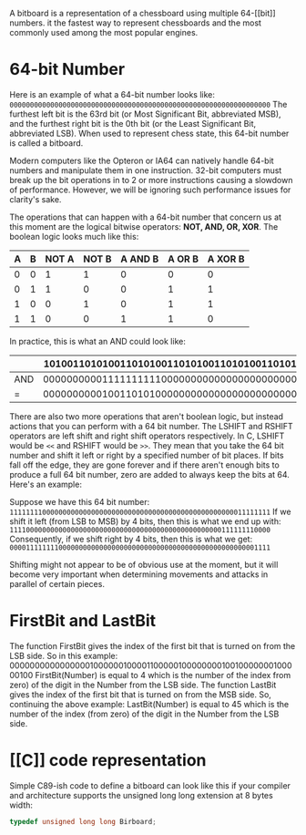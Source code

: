 A bitboard is a representation of a chessboard using multiple 64-[[bit]] numbers. it the fastest way to represent chessboards and the most commonly used among the most popular engines.
# 64-bit Number
Here is an example of what a 64-bit number looks like:
`0000000000000000000000000000000000000000000000000000000000000000`
The furthest left bit is the 63rd bit (or Most Significant Bit, abbreviated MSB), and the furthest right bit is the 0th bit (or the Least Significant Bit, abbreviated LSB). When used to represent chess state, this 64-bit number is called a bitboard.

Modern computers like the Opteron or IA64 can natively handle 64-bit numbers and manipulate them in one instruction. 32-bit computers must break up the bit operations in to 2 or more instructions causing a slowdown of performance. However, we will be ignoring such performance issues for clarity's sake.

The operations that can happen with a 64-bit number that concern us at this moment are the logical bitwise operators: **NOT, AND, OR, XOR**. The boolean logic looks much like this:

| A   | B   | NOT A | NOT B | A AND B | A OR B | A XOR B |
| --- | --- | ----- | ----- | ------- | ------ | ------- |
| 0   | 0   | 1     | 1     | 0       | 0      | 0       |
| 0   | 1   | 1     | 0     | 0       | 1      | 1       |
| 1   | 0   | 0     | 1     | 0       | 1      | 1       |
| 1   | 1   | 0     | 0     | 1       | 1      | 0       |

In practice, this is what an AND could look like:

|     | 1010011010100110101001101010011010100110101001101010011010100110 |
| --- | ---------------------------------------------------------------- |
| AND | 0000000000111111111100000000000000000000000000000000000000000000 |
| =   | 0000000000100110101000000000000000000000000000000000000000000000                                                                 |

There are also two more operations that aren't boolean logic, but instead actions that you can perform with a 64 bit number. The LSHIFT and RSHIFT operators are left shift and right shift operators respectively. In C, LSHIFT would be `<<` and RSHIFT would be `>>`. They mean that you take the 64 bit number and shift it left or right by a specified number of bit places. If bits fall off the edge, they are gone forever and if there aren't enough bits to produce a full 64 bit number, zero are added to always keep the bits at 64. Here's an example:

Suppose we have this 64 bit number:
`1111111100000000000000000000000000000000000000000000000011111111`
If we shift it left (from LSB to MSB) by 4 bits, then this is what we end up with:
`1111000000000000000000000000000000000000000000000000111111110000`
Consequently, if we shift right by 4 bits, then this is what we get:
`0000111111110000000000000000000000000000000000000000000000001111`

Shifting might not appear to be of obvious use at the moment, but it will become very important when determining movements and attacks in parallel of certain pieces.
# FirstBit and LastBit
The function FirstBit gives the index of the first bit that is turned on from the LSB side. So in this example:
0000000000000000100000010000110000010000000010010000000100000100
FirstBit(Number) is equal to 4 which is the number of the index from zero) of the digit in the Number from the LSB side.
The function LastBit gives the index of the first bit that is turned on from the MSB side. So, continuing the above example:
LastBit(Number) is equal to 45 which is the number of the index (from zero) of the digit in the Number from the LSB side.
# [[C]] code representation
Simple C89-ish code to define a bitboard can look like this if your compiler and architecture supports the unsigned long long extension at 8 bytes width:
```c
typedef unsigned long long Birboard;
```